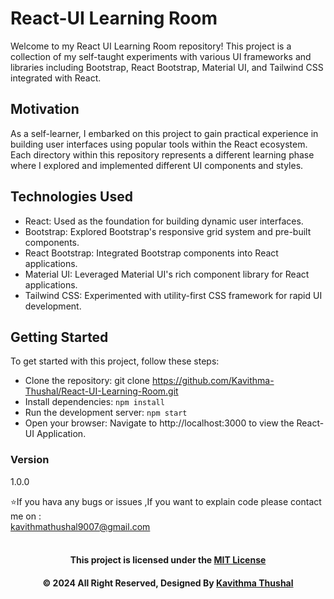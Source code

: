 # React-UI Learning Room

Welcome to my React UI Learning Room repository! This project is a collection of my self-taught experiments with various UI frameworks and libraries including Bootstrap, React Bootstrap, Material UI, and Tailwind CSS integrated with React.

## Motivation

As a self-learner, I embarked on this project to gain practical experience in building user interfaces using popular tools within the React ecosystem. Each directory within this repository represents a different learning phase where I explored and implemented different UI components and styles.

## Technologies Used
* React: Used as the foundation for building dynamic user interfaces.
* Bootstrap: Explored Bootstrap's responsive grid system and pre-built components.
* React Bootstrap: Integrated Bootstrap components into React applications.
* Material UI: Leveraged Material UI's rich component library for React applications.
* Tailwind CSS: Experimented with utility-first CSS framework for rapid UI development.

## Getting Started
To get started with this project, follow these steps:
* Clone the repository: git clone https://github.com/Kavithma-Thushal/React-UI-Learning-Room.git
* Install dependencies: `npm install`
* Run the development server: `npm start`
* Open your browser: Navigate to http://localhost:3000 to view the React-UI Application.

### Version

1.0.0

⭐️If you hava any bugs or issues ,If you want to explain code please contact me on :<br/>
[kavithmathushal9007@gmail.com](https://www.kavithmathushal9007@gmail.com)<br/><br/>

<div align="center">

#### This project is licensed under the [MIT License](LICENSE)

#### © 2024 All Right Reserved, Designed By [Kavithma Thushal](https://github.com/Thushal2001)

</div>
